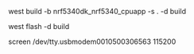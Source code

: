 
west build -b nrf5340dk_nrf5340_cpuapp -s . -d build

west flash -d build


screen /dev/tty.usbmodem0010500306563 115200